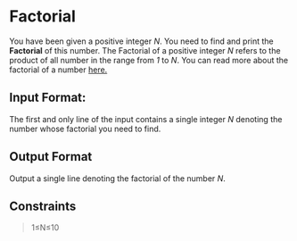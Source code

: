 # Factorial

You have been given a positive integer  _N_. You need to find and print the  **Factorial**  of this number. The Factorial of a positive integer  _N_  refers to the product of all number in the range from  _1_  to  _N_. You can read more about the factorial of a number  [here.](https://en.wikipedia.org/wiki/Factorial)

## Input Format:  
The first and only line of the input contains a single integer  _N_  denoting the number whose factorial you need to find.

## Output Format
Output a single line denoting the factorial of the number  _N_.

## Constraints
> 1≤N≤10
